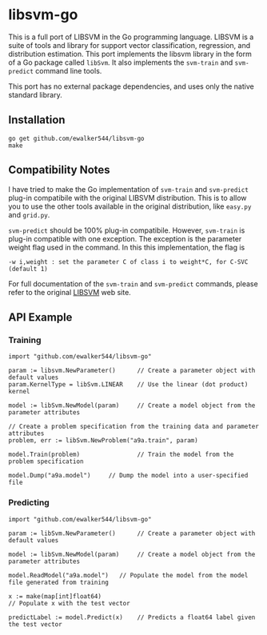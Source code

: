 # libsvm-go


This is a full port of LIBSVM in the Go programming language.  LIBSVM is a suite of tools and library for support vector classification, regression, and distribution estimation.  This port implements the libsvm library in the form of a Go package called <code>libSvm</code>.  It also implements the <code>svm-train</code> and <code>svm-predict</code> command line tools.

This port has no external package dependencies, and uses only the native standard library.

## Installation

    go get github.com/ewalker544/libsvm-go
    make

## Compatibility Notes 

I have tried to make the Go implementation of <code>svm-train</code> and <code>svm-predict</code> plug-in compatibile with the original LIBSVM distribution.  This is to allow you to use the other tools available in the original distribution, like <code>easy.py</code> and <code>grid.py</code>.

<code>svm-predict</code> should be 100% plug-in compatibile.  However, <code>svm-train</code> is plug-in compatible with one exception.  The exception is the parameter weight flag used in the command.  In this this implementation, the flag is

    -w i,weight : set the parameter C of class i to weight*C, for C-SVC (default 1)

For full documentation of the <code>svm-train</code> and <code>svm-predict</code> commands, please refer to the original [LIBSVM][1] web site.

## API Example

### Training
    import "github.com/ewalker544/libsvm-go"
    
    param := libsvm.NewParameter()      // Create a parameter object with default values
    param.KernelType = libSvm.LINEAR    // Use the linear (dot product) kernel
    
    model := libSvm.NewModel(param)     // Create a model object from the parameter attributes
    
    // Create a problem specification from the training data and parameter attributes
    problem, err := libSvm.NewProblem("a9a.train", param) 
    
    model.Train(problem)                // Train the model from the problem specification
    
    model.Dump("a9a.model")     // Dump the model into a user-specified file
    
    
### Predicting
    import "github.com/ewalker544/libsvm-go"
    
    param := libSvm.NewParameter()      // Create a parameter object with default values
    
    model := libSvm.NewModel(param)     // Create a model object from the parameter attributes
    
    model.ReadModel("a9a.model")   // Populate the model from the model file generated from training
    
    x := make(map[int]float64)
    // Populate x with the test vector
    
    predictLabel := model.Predict(x)    // Predicts a float64 label given the test vector 
    
    
    

[1]: http://www.csie.ntu.edu.tw/~cjlin/libsvm/
    
    
